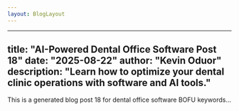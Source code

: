```yaml
---
layout: BlogLayout
---
```

---
title: "AI-Powered Dental Office Software Post 18"
date: "2025-08-22"
author: "Kevin Oduor"
description: "Learn how to optimize your dental clinic operations with software and AI tools."
---
This is a generated blog post 18 for dental office software BOFU keywords...
